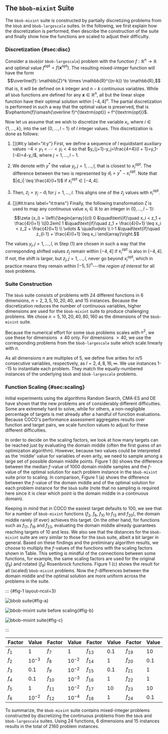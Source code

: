 ## The `bbob-mixint` Suite

The `bbob-mixint` suite is constructed by partially discretizing
problems from the `bbob` and
`bbob-largescale` suites. In the following, we first
explain how the discretization is performed, then describe the
construction of the suite and finally show how the functions are scaled
to adjust their difficulty.

### Discretization {#sec:disc}

Consider a `bbob`(or `bbob-largescale`) problem with the function
$f: \mathbb{R}^n \to \mathbb{R}$ and optimal value
$f^{\textrm{opt}} = f(\mathbf{x}^{\textrm{opt}})$. The resulting
mixed-integer function will have the form
$$\overline{f}: \mathbb{Z}^k \times \mathbb{R}^{(n-k)} \to \mathbb{R},$$
that is, it will be defined on $k$ integer and $n-k$ continuous
variables. While all `bbob` functions are defined for any
$\mathbf{x} \in \mathbb{R}^n$, all but the linear slope function
have their optimal solution within $[-4, 4]^n$. The partial
discretization is performed in such a way that the optimal value is
preserved, that is
$\vphantom{f}\smash{\overline f}^{\textrm{opt}} = f^{\textrm{opt}}$.

Now let us assume that we wish to discretize the variable $x_i$, where
$i \in \{1, \dots, k\}$, into the set $\{0, \dots, l-1\}$ of $l$ integer
values. This discretization is done as follows:

1.  []{#it:y label="it:y"} First, we define a sequence of $l$
    equidistant auxiliary values $-4 < y_1 < \cdots < y_l < 4$ so that
    $y_{j+1}-y_j=\frac{4+4}{l + 1}=y_1-(-4)=4-y_l$, where
    $j = 1, \dots, l - 1$.

2.  We denote with $y^{*}$ the value $y_j, j = 1, \dots, l,$ that is
    closest to $x_i^{\text{opt}}$. The difference between the two is
    represented by $d_i = y^{*} - x_i^{\text{opt}}$. Note that
    $|d_i| \leq \frac{4}{l+1}$ if $x_i^{\text{opt}} \in [-4, 4]$.

3.  Then, $z_j = y_j - d_i$ for $j = 1, \dots, l$. This aligns one of
    the $z_j$ values with $x_i^{\text{opt}}$.

4.  []{#it:trans label="it:trans"} Finally, the following transformation
    $\zeta$ is used to map any continuous value $x_i \in \mathbb{R}$ to
    an integer in $\{0, \dots, l-1\}$: $$\zeta (x_i) = 
              \left\{\begin{array}{cl}
                0 &\quad\text{if}\quad x_i < z_1 + \frac{4}{l+1} \\[0.2em]
                1 &\quad\text{if}\quad z_1 + \frac{4}{l+1} \leq x_i < z_2 + \frac{4}{l+1} \\
                \vdots & \quad\vdots \\
                l-1 &\quad\text{if}\quad z_{l-1} + \frac{4}{l+1} \leq x_i
               \end{array}\right.$$

The values $y_j, j = 1, \dots, l,$ in
Step (1) are
chosen in such a way that the corresponding shifted values $z_j$ remain
within $[-4, 4]$ if $x_i^{\text{opt}}$ is also in $[-4, 4]$. If not, the
shift is larger, but $z_j, j = 1, \dots, l,$ never go beyond
$x_i^{\text{opt}}$, which in practice means they remain within
$[-5, 5]^n$---the *region of interest* for all `bbob` problems.

### Suite Construction

The `bbob` suite consists of problems with 24 different functions in 6
dimensions, $n = 2, 3, 5, 10, 20, 40$, and 15 instances. Because the
discretization reduces the number of continuous variables, higher
dimensions are used for the `bbob-mixint` suite to produce challenging
problems. We chose $n = 5, 10, 20, 40, 80, 160$ as the dimensions of the
`bbob-mixint` suite.

Because the numerical effort for some `bbob` problems scales with $n^2$,
we use these for dimensions $\leq 40$ only. For dimensions $>40$, we use
the corresponding problems from the `bbob-largescale` suite which scale linearly with $n$.

As all dimensions $n$ are multiples of 5, we define five arities for
$n/5$ consecutive variables, respectively, as $l=2,4,8,16,\infty$. We
use instances $1$--$15$ to instantiate each problem. They match the
equally-numbered instances of the underlying `bbob` and
`bbob-largescale` problems.

### Function Scaling {#sec:scaling}

Initial experiments using the algorithms Random Search,
CMA-ES and DE have shown that the new problems are of considerably
different difficulties. Some are extremely hard to solve, while for
others, a non-negligible percentage of targets is met already after a
handful of function evaluations. Because
COCO's performance assessment
aggregates results over function and target pairs, we scale function
values to adjust for these different difficulties.

In order to decide on the scaling factors, we look at how many targets
can be reached just by evaluating the domain middle (often the first
guess of an optimization algorithm). However, because two values could
be interpreted as the 'middle' value for variables of even arity, we
need to sample among a large set of possible domain middle points.
Figure 1 (b) shows the difference between the median
$f$-value of 1000 domain middle samples and the $f$-value of the optimal
solution for each problem instance in the `bbob-mixint` suite prior to
scaling. In comparison,
Figure 1 (a) shows the difference between the $f$-value of
the domain middle and of the optimal solution for each problem instance
for the `bbob` suite (note that no sampling is required here since it is
clear which point is the domain middle in a continuous domain).

Keeping in mind that in COCO the
easiest target defaults to 100, we see that for a number of
`bbob-mixint` functions ($f_2$, $f_6$, $f_{10}$ to $f_{13}$ and
$f_{20}$), the domain middle rarely (if ever) achieves this target. On
the other hand, for functions such as $f_{17}$, $f_{19}$ and $f_{23}$,
evaluating the domain middle already guarantees reaching targets of 10
and less. We also see that the distances for the `bbob-mixint` suite are
very similar to those for the `bbob` suite, albeit a bit larger in
general. Based on these findings and the preliminary algorithm results,
we choose to multiply the $f$-values of the functions with the scaling
factors shown in
Table. This setting is mindful of the connections
between some functions, for example, the same scaling factors are used
for the original ($f_8$) and rotated ($f_9$) Rosenbrock functions.
Figure 1 (c) shows the result for all (scaled)
`bbob-mixint` problems. Now the $f$-differences between the domain
middle and the optimal solution are more uniform across the problems in
the suite.

::: {#fig-1 layout-ncol=3}

![bbob suite](../images/1.png){#fig-a}

![bbob-mixint suite before scaling](../images/2.png){#fig-b}

![bbob-mixint suite](../images/3.png){#fig-c}

:::

| Factor | Value    | Factor | Value    | Factor | Value | Factor | Value |
|--------|----------|--------|----------|--------|-------|--------|-------|
| $f_1$  | 1        | $f_7$  | 1        | $f_{13}$ | 0.1   | $f_{19}$ | 10    |
| $f_2$  | $10^{-3}$| $f_8$  | $10^{-2}$| $f_{14}$ | 1     | $f_{20}$ | 0.1   |
| $f_3$  | 0.1      | $f_9$  | $10^{-2}$| $f_{15}$ | 0.1   | $f_{21}$ | 1     |
| $f_4$  | 0.1      | $f_{10}$ | $10^{-3}$| $f_{16}$ | 1     | $f_{22}$ | 1     |
| $f_5$  | 1        | $f_{11}$ | $10^{-2}$| $f_{17}$ | 10    | $f_{23}$ | 10    |
| $f_6$  | $10^{-2}$| $f_{12}$ | $10^{-4}$| $f_{18}$ | 1     | $f_{24}$ | 0.1   |


To summarize, the `bbob-mixint` suite contains mixed-integer problems
constructed by discretizing the continuous problems from the `bbob` and
`bbob-largescale` suites. Using 24 functions, 6 dimensions and 15
instances results in the total of 2160 problem instances.